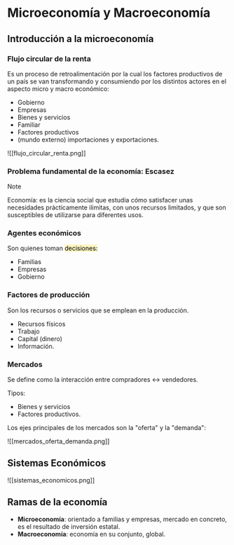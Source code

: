 # Microeconomía y Macroeconomía

## Introducción a la microeconomía
### Flujo circular de la renta

Es un proceso de retroalimentación por la cual los factores productivos de un país se van transformando y consumiendo por los distintos actores en el aspecto micro y macro económico:
 - Gobierno
 - Empresas
 - Bienes y servicios
 - Familiar
 - Factores productivos
 - (mundo externo) importaciones y exportaciones.

![[flujo_circular_renta.png]]

### Problema fundamental de la economía: Escasez

>[!note]
>Economía: es la ciencia social que estudia cómo satisfacer unas necesidades prácticamente ilimitas, con unos recursos limitados, y que son susceptibles de utilizarse para diferentes usos.

### Agentes económicos

Son quienes toman <mark style="background: #FFF3A3A6;">decisiones:</mark> 
 - Familias
 - Empresas
 - Gobierno

### Factores de producción

Son los recursos o servicios que se emplean en la producción.
  - Recursos físicos
  - Trabajo
  - Capital (dinero)
  - Información.

### Mercados

Se define como la interacción entre compradores <-> vendedores.

Tipos:
 - Bienes y servicios
 - Factores productivos.

Los ejes principales de los mercados son la "oferta" y la "demanda":

![[mercados_oferta_demanda.png]]


## Sistemas Económicos

![[sistemas_economicos.png]]

## Ramas de la economía

- **Microeconomía**: orientado a familias y empresas, mercado en concreto, es el resultado de inversión estatal.
- **Macroeconomía**: economía en su conjunto, global.


